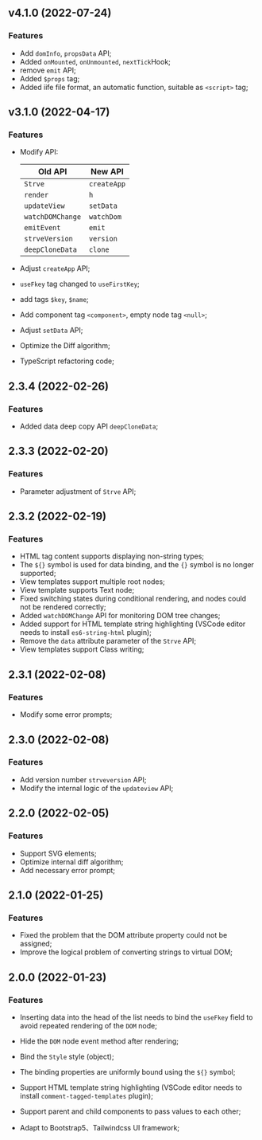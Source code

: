 ## v4.1.0 (2022-07-24)

### Features

- Add `domInfo`, `propsData` API;
- Added `onMounted`, `onUnmounted`, `nextTick`Hook;
- remove `emit` API;
- Added `$props` tag;
- Added iife file format, an automatic function, suitable as `<script>` tag;

## v3.1.0 (2022-04-17)

### Features

- Modify API:

  | Old API          | New API     |
  | ---------------- | ----------- |
  | `Strve`          | `createApp` |
  | `render`         | `h`         |
  | `updateView`     | `setData`   |
  | `watchDOMChange` | `watchDom`  |
  | `emitEvent`      | `emit`      |
  | `strveVersion`   | `version`   |
  | `deepCloneData`  | `clone`     |

- Adjust `createApp` API;
- `useFkey` tag changed to `useFirstKey`;
- add tags `$key`, `$name`;
- Add component tag `<component>`, empty node tag `<null>`;
- Adjust `setData` API;
- Optimize the Diff algorithm;
- TypeScript refactoring code;

## 2.3.4 (2022-02-26)

### Features

- Added data deep copy API `deepCloneData`;

## 2.3.3 (2022-02-20)

### Features

- Parameter adjustment of `Strve` API;

## 2.3.2 (2022-02-19)

### Features

- HTML tag content supports displaying non-string types;
- The `${}` symbol is used for data binding, and the `{}` symbol is no longer supported;
- View templates support multiple root nodes;
- View template supports Text node;
- Fixed switching states during conditional rendering, and nodes could not be rendered correctly;
- Added `watchDOMChange` API for monitoring DOM tree changes;
- Added support for HTML template string highlighting (VSCode editor needs to install `es6-string-html` plugin);
- Remove the `data` attribute parameter of the `Strve` API;
- View templates support Class writing;

## 2.3.1 (2022-02-08)

### Features

- Modify some error prompts;

## 2.3.0 (2022-02-08)

### Features

- Add version number `strveversion` API;
- Modify the internal logic of the `updateview` API;

## 2.2.0 (2022-02-05)

### Features

- Support SVG elements;
- Optimize internal diff algorithm;
- Add necessary error prompt;

## 2.1.0 (2022-01-25)

### Features

- Fixed the problem that the DOM attribute property could not be assigned;
- Improve the logical problem of converting strings to virtual DOM;

## 2.0.0 (2022-01-23)

### Features

- Inserting data into the head of the list needs to bind the `useFkey` field to avoid repeated rendering of the `DOM` node;

- Hide the `DOM` node event method after rendering;
- Bind the `Style` style (object);
- The binding properties are uniformly bound using the `${}` symbol;
- Support HTML template string highlighting (VSCode editor needs to install `comment-tagged-templates` plugin);
- Support parent and child components to pass values to each other;

- Adapt to Bootstrap5、Tailwindcss UI framework;
